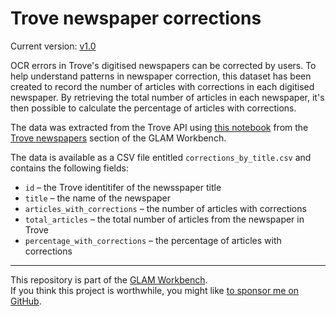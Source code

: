 # Trove newspaper corrections

Current version: [v1.0](https://github.com/GLAM-Workbench/trove-newspapers-corrections/releases/tag/v1.0)

OCR errors in Trove's digitised newspapers can be corrected by users. To help understand patterns in newspaper correction, this dataset has been created to record the number of articles with corrections in each digitised newspaper. By retrieving the total number of articles in each newspaper, it's then possible to calculate the percentage of articles with corrections.

The data was extracted from the Trove API using [this notebook](https://glam-workbench.net/trove-newspapers/Analysing_OCR_corrections/) from the [Trove newspapers](https://glam-workbench.net/trove-newspapers/) section of the GLAM Workbench.

The data is available as a CSV file entitled `corrections_by_title.csv` and contains the following fields:

- `id` – the Trove identitifer of the newsspaper title
- `title` – the name of the newspaper
- `articles_with_corrections` – the number of articles with corrections
- `total_articles` – the total number of articles from the newspaper in Trove
- `percentage_with_corrections` – the percentage of articles with corrections

----

This repository is part of the [GLAM Workbench](https://glam-workbench.net/).  
If you think this project is worthwhile, you might like [to sponsor me on GitHub](https://github.com/sponsors/wragge?o=esb).
